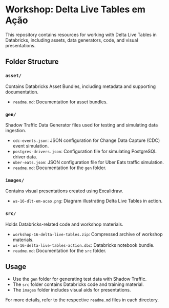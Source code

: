 # Workshop: Delta Live Tables em Ação

This repository contains resources for working with Delta Live Tables in Databricks, including assets, data generators, code, and visual presentations.

## Folder Structure

### `asset/`
Contains Databricks Asset Bundles, including metadata and supporting documentation.

- `readme.md`: Documentation for asset bundles.

### `gen/`
Shadow Traffic Data Generator files used for testing and simulating data ingestion.

- `cdc-events.json`: JSON configuration for Change Data Capture (CDC) event simulation.
- `postgres-drivers.json`: Configuration file for simulating PostgreSQL driver data.
- `uber-eats.json`: JSON configuration file for Uber Eats traffic simulation.
- `readme.md`: Documentation for the `gen` folder.

### `images/`
Contains visual presentations created using Excalidraw.

- `ws-16-dlt-em-acao.png`: Diagram illustrating Delta Live Tables in action.

### `src/`
Holds Databricks-related code and workshop materials.

- `workshop-16-delta-live-tables.zip`: Compressed archive of workshop materials.
- `ws-16-delta-live-tables-action.dbc`: Databricks notebook bundle.
- `readme.md`: Documentation for the `src` folder.

## Usage
- Use the `gen` folder for generating test data with Shadow Traffic.
- The `src` folder contains Databricks code and training material.
- The `images` folder includes visual aids for presentations.

For more details, refer to the respective `readme.md` files in each directory.